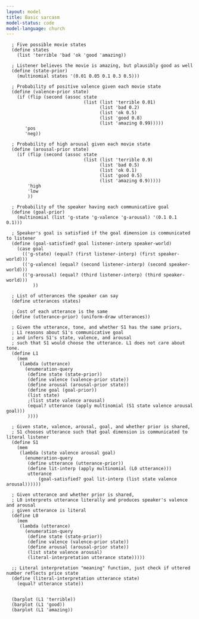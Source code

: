 ```yaml
---
layout: model
title: Basic sarcasm
model-status: code
model-language: church
---
```


      ; Five possible movie states
      (define states
        (list 'terrible 'bad 'ok 'good 'amazing))
      
      ; Listener believes the movie is amazing, but plausibly good as well
      (define (state-prior) 
        (multinomial states '(0.01 0.05 0.1 0.3 0.5)))
      
      ; Probability of positive valence given each movie state
      (define (valence-prior state)
        (if (flip (second (assoc state
                                 (list (list 'terrible 0.01)
                                       (list 'bad 0.2)
                                       (list 'ok 0.5)
                                       (list 'good 0.8)
                                       (list 'amazing 0.99)))))
           'pos
           'neg))
      
      ; Probability of high arousal given each movie state
      (define (arousal-prior state)
        (if (flip (second (assoc state
                                 (list (list 'terrible 0.9)
                                       (list 'bad 0.5)
                                       (list 'ok 0.1)
                                       (list 'good 0.5)
                                       (list 'amazing 0.9)))))
            'high
            'low
            ))
      
      ; Probability of the speaker having each communicative goal
      (define (goal-prior)
        (multinomial (list 'g-state 'g-valence 'g-arousal) '(0.1 0.1 0.1)))
      
      ; Speaker's goal is satisfied if the goal dimension is communicated to listener
      (define (goal-satisfied? goal listener-interp speaker-world)
        (case goal
          (('g-state) (equal? (first listener-interp) (first speaker-world)))
          (('g-valence) (equal? (second listener-interp) (second speaker-world)))
          (('g-arousal) (equal? (third listener-interp) (third speaker-world)))
              ))
      
      ; List of utterances the speaker can say
      (define utterances states)
      
      ; Cost of each utterance is the same
      (define (utterance-prior) (uniform-draw utterances))
      
      ; Given the utterance, tone, and whether S1 has the same priors,
      ; L1 reasons about S1's communicative goal
      ; and infers S1's state, valence, and arousal
      ; such that S1 would choose the utterance. L1 does not care about tone.
      (define L1
        (mem
         (lambda (utterance)
           (enumeration-query
            (define state (state-prior))
            (define valence (valence-prior state))
            (define arousal (arousal-prior state))
            (define goal (goal-prior))
            (list state)
            ;(list state valence arousal)
            (equal? utterance (apply multinomial (S1 state valence arousal goal)))
            ))))
      
      ; Given state, valence, arousal, goal, and whether prior is shared,
      ; S1 chooses utterance such that goal dimension is communicated to literal listener
      (define S1
        (mem
         (lambda (state valence arousal goal)
           (enumeration-query
            (define utterance (utterance-prior))
            (define lit-interp (apply multinomial (L0 utterance)))
            utterance
                (goal-satisfied? goal lit-interp (list state valence arousal))))))
      
      ; Given utterance and whether prior is shared,
      ; L0 interprets utterance literally and produces speaker's valence and arousal
      ; given utterance is literal
      (define L0
        (mem
         (lambda (utterance)
           (enumeration-query
            (define state (state-prior))
            (define valence (valence-prior state))
            (define arousal (arousal-prior state))
            (list state valence arousal)
            (literal-interpretation utterance state)))))
      
      ;; Literal interpretation "meaning" function, just check if uttered number reflects price state
      (define (literal-interpretation utterance state)
        (equal? utterance state))
      
      
      (barplot (L1 'terrible))
      (barplot (L1 'good))
      (barplot (L1 'amazing))
